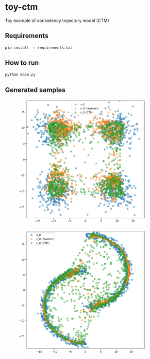 # toy-ctm

Toy example of consistency trajectory model (CTM)

## Requirements

```sh
pip install -r requirements.txt
```

## How to run

```sh
python main.py
```

## Generated samples

<figure>
<img src="static/gmm/p_0_hat.png">
</figure>

<figure>
<img src="static/roll/p_0_hat.png">
</figure>
